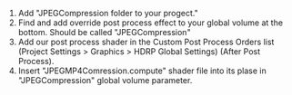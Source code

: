1. Add "JPEGCompression folder to your progect."
2. Find and add override post process effect to your global volume at the bottom. Should be called "JPEGCompression"
3. Add our post process shader in the Custom Post Process Orders list (Project Settings > Graphics > HDRP Global Settings) (After Post Process).
4. Insert "JPEGMP4Comression.compute" shader file into its plase in "JPEGCompression" global volume parameter. 
